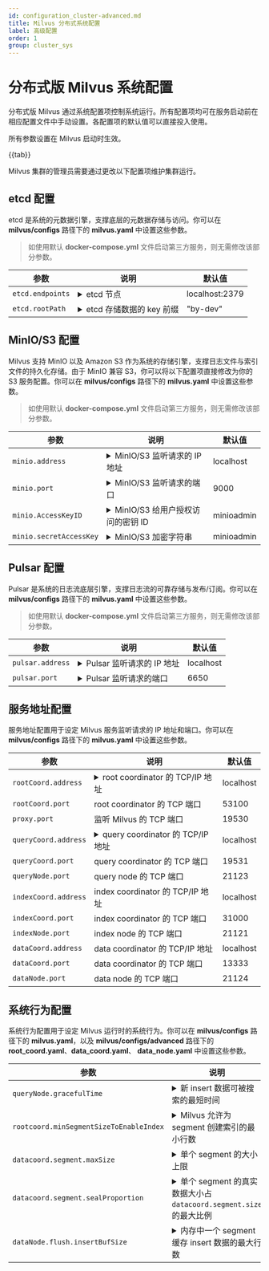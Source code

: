 ```yaml
---
id: configuration_cluster-advanced.md
title: Milvus 分布式系统配置
label: 高级配置
order: 1
group: cluster_sys
---
```


# 分布式版 Milvus 系统配置

分布式版 Milvus 通过系统配置项控制系统运行。所有配置项均可在服务启动前在相应配置文件中手动设置。各配置项的默认值可以直接投入使用。

<div class="alert note">
所有参数设置在 Milvus 启动时生效。
</div>

{{tab}}


Milvus 集群的管理员需要通过更改以下配置项维护集群运行。

## etcd 配置

etcd 是系统的元数据引擎，支撑底层的元数据存储与访问。你可以在 **milvus/configs** 路径下的 **milvus.yaml** 中设置这些参数。

> 如使用默认 **docker-compose.yml** 文件启动第三方服务，则无需修改该部分参数。

<table id="etcd">
<thead>
  <tr>     
    <th class="width20">参数</th>     
    <th class="width70">说明</th>     
    <th class="width10">默认值</th>   
  </tr>
</thead>
<tbody>
	<tr>
		<td><code>etcd.endpoints</code></td>
		<td><details>
       <summary>etcd 节点</summary>
       <li>环境变量：<code>ETCD_ENDPOINTS</code></li>
       <li>etcd 监听请求的有效地址，用于访问 etcd 服务。</li>
       <li>Milvus 启动时，优先从环境变量 <code>ETCD_ENDPOINTS</code> 获得有效地址。</li>
       <li>对于已存在的 etcd 集群，请将该参数改为当前 etcd 节点。</li>
      </details></td>
		<td>localhost:2379</td>
	</tr>
	<tr>
		<td><code>etcd.rootPath</code></td>
		<td><details>
       <summary>etcd 存储数据的 key 前缀</summary>
       <li>Milvus 向 etcd 存储数据使用的 key 前缀</li>
       <li>在使用 Milvus 一段时间后，请不要轻易更改这个参数。更改之后您将无法正确访问之前的数据。</li>
       <li>推荐在初次使用 Milvus 前修改这个参数。</li>
       <li>对于已存在的 etcd 服务，请为 Milvus 设置一个容易辨析的 key 前缀，推荐使用 "<b>milvus-root</b>"。</li>
      </details></td>
		<td>"by-dev"</td>
	</tr>
</tbody>
</table>


## MinIO/S3 配置

Milvus 支持 MinIO 以及 Amazon S3 作为系统的存储引擎，支撑日志文件与索引文件的持久化存储。由于 MinIO 兼容 S3，你可以将以下配置项直接修改为你的 S3 服务配置。你可以在 **milvus/configs** 路径下的 **milvus.yaml** 中设置这些参数。

> 如使用默认 **docker-compose.yml** 文件启动第三方服务，则无需修改该部分参数。

<table id="minio">
<thead>
  <tr>     
    <th class="width20">参数</th>     
    <th class="width70">说明</th>     
    <th class="width10">默认值</th>   
  </tr>
</thead>
<tbody>
  <tr>
		<td><code>minio.address</code></td>
		<td><details>
       <summary>MinIO/S3 监听请求的 IP 地址</summary>
       <li>环境变量：<code>MINIO_ADDRESS</code></li>
       <li>MinIO/S3 监听请求的 IP 地址，用于访问 MinIO/S3 服务。<code>minio.address</code> 和 <code>minio.port</code> 共同组成 MinIO/S3 监听请求的有效地址。</li>
       <li>Milvus 启动时，优先从环境变量 <code>MINIO_ADDRESS</code> 获得有效 IP 地址。</li>
      <li>默认值适用于 MinIO/S3 与 Milvus 运行于相同的网络中。</li>
      <li>Milvus 2.0 使用非安全模式访问 MinIO。后续版本将支持安全模式访问 MinIO。</li>
      </details></td>
		<td>localhost</td>
	</tr>
  <tr>
		<td><code>minio.port</code></td>
		<td><details>
       <summary>MinIO/S3 监听请求的端口</summary>
       <li>环境变量：<code>MINIO_ADDRESS</code></li>
       <li>MinIO/S3 监听请求的端口，用于访问 MinIO 服务。<code>minio.address</code> 和 <code>minio.port</code> 共同组成 MinIO/S3 监听请求的有效地址。</li>
       <li>Milvus 启动时，优先从环境变量 <code>MINIO_ADDRESS</code> 获得有效端口。</li>
      </details></td>
		<td>9000</td>
	</tr>
  <tr>
		<td><code>minio.AccessKeyID</code></td>
		<td><details>
       <summary>MinIO/S3 给用户授权访问的密钥 ID</summary>
       <li>环境变量：<code>MINIO_ACCESS_KEY</code></li>
       <li>MinIO/S3 颁发给用户的访问服务所需要的密钥 ID，用于做身份认证。<code>minio.accessKeyID</code> 与 <code>minio.secretAccessKey</code> 共同用于访问 MinIO/S3 服务。</li>
       <li>此配置项需要与 MinIO/S3 服务启动时所需要的环境变量 <code>MINIO_ACCESS_KEY</code>相同。默认值适用于使用默认 <b>docker-compose.yml</b> 文件启动 Milvus。</li>
      </details></td>
		<td>minioadmin</td>
	</tr>
  <tr>
		<td><code>minio.secretAccessKey</code></td>
		<td><details>
       <summary>MinIO/S3 加密字符串</summary>
       <li>环境变量：<code>MINIO_SECRET_KEY</code></li>
       <li>用于加密签名字符串和服务器端验证签名字符串的密钥，须严格保密，仅用户与 MinIO/S3 服务端可见。</li>
       <li>此配置项需要与 MinIO/S3 服务启动时所需要的环境变量 <code>MINIO_SECRET_KEY</code>相同。默认值适用于使用默认 <b>docker-compose.yml</b> 文件启动 Milvus。</li>
      </details></td>
		<td>minioadmin</td>
	</tr>
</tbody>
</table>


## Pulsar 配置

Pulsar 是系统的日志流底层引擎，支撑日志流的可靠存储与发布/订阅。你可以在 **milvus/configs** 路径下的 **milvus.yaml** 中设置这些参数。

> 如使用默认 **docker-compose.yml** 文件启动第三方服务，则无需修改该部分参数。

<table id="pulsar">
<thead>
  <tr>     
    <th class="width20">参数</th>     
    <th class="width70">说明</th>     
    <th class="width10">默认值</th>   
  </tr>
</thead>
<tbody>
  <tr>
		<td><code>pulsar.address</code></td>
		<td><details>
       <summary>Pulsar 监听请求的 IP 地址</summary>
       <li>环境变量：<code>PULSAR_ADDRESS</code></li>
      <li>Pulsar 监听请求的 IP 地址，用于访问 MinIO 服务。<code>pulsar.address</code> 与 <code>pulsar.port</code> 共同组成 Pulsar 监听请求的有效地址。</li>
      <li>Milvus 启动时，优先从环境变量 <code>PULSAR_ADDRESS</code> 获得有效 IP 地址。</li>
       <li>默认值适用于 Pulsar 与 Milvus 运行于相同的网络中。</li>
      </details></td>
		<td>localhost</td>
	</tr>
  <tr>
		<td><code>pulsar.port</code></td>
		<td><details>
       <summary>Pulsar 监听请求的端口</summary>
       <li>环境变量：<code>PULSAR_ADDRESS</code></li>
      <li>Pulsar 监听请求的端口，用于访问 MinIO 服务。<code>pulsar.address</code> 与 <code>pulsar.port</code> 共同组成 Pulsar 监听请求的有效地址。</li>
      <li>Milvus 启动时，优先从环境变量 <code>PULSAR_ADDRESS</code> 获得有效 IP 地址。</li>
      </details></td>
		<td>6650</td>
	</tr>
</tbody>
</table>


## 服务地址配置

服务地址配置用于设定 Milvus 服务监听请求的 IP 地址和端口。你可以在 **milvus/configs** 路径下的 **milvus.yaml** 中设置这些参数。

<table id="server_address">
<thead>
  <tr>     
    <th class="width20">参数</th>     
    <th class="width70">说明</th>     
    <th class="width10">默认值</th>   
  </tr>
</thead>
<tbody>
  <tr>
		<td><code>rootCoord.address</code></td>
		<td><details>
       <summary>root coordinator 的 TCP/IP 地址</summary>
       如果将该参数设置为 <code>0.0.0.0</code>，root coordinator 将会在所有 IPv4 地址监听。
      </details></td>
		<td>localhost</td>
	</tr>
  <tr>
		<td><code>rootCoord.port</code></td>
		<td>root coordinator 的 TCP 端口</td>
		<td>53100</td>
	</tr>
  <tr>
		<td><code>proxy.port</code></td>
		<td>监听 Milvus 的 TCP 端口</td>
		<td>19530</td>
	</tr>
  <tr>
		<td><code>queryCoord.address</code></td>
		<td><details>
       <summary>query coordinator 的 TCP/IP 地址</summary>
       如果将该参数设置为 <code>0.0.0.0</code>，query coordinator 将会在所有 IPv4 地址监听。
      </details></td>
		<td>localhost</td>
	</tr>
  <tr>
		<td><code>queryCoord.port</code></td>
		<td>query coordinator 的 TCP 端口</td>
		<td>19531</td>
	</tr>
  <tr>
		<td><code>queryNode.port</code></td>
		<td>query node 的 TCP 端口</td>
		<td>21123</td>
	</tr>
  <tr>
		<td><code>indexCoord.address</code></td>
		<td>index coordinator 的 TCP/IP 地址</td>
		<td>localhost</td>
	</tr>
  <tr>
		<td><code>indexCoord.port</code></td>
		<td>index coordinator 的 TCP 端口</td>
		<td>31000</td>
	</tr>
  <tr>
		<td><code>indexNode.port</code></td>
		<td>index node 的 TCP 端口</td>
		<td>21121</td>
	</tr>
  <tr>
		<td><code>dataCoord.address</code></td>
		<td>data coordinator 的 TCP/IP 地址</td>
		<td>localhost</td>
	</tr>
  <tr>
		<td><code>dataCoord.port</code></td>
		<td>data coordinator 的 TCP 端口</td>
		<td>13333</td>
	</tr>
  <tr>
		<td><code>dataNode.port</code></td>
		<td>data node 的 TCP 端口</td>
		<td>21124</td>
	</tr>
</tbody>
</table>


## 系统行为配置

系统行为配置用于设定 Milvus 运行时的系统行为。你可以在 **milvus/configs** 路径下的 **milvus.yaml**，以及 **milvus/configs/advanced** 路径下的 **root_coord.yaml**、**data_coord.yaml**、 **data_node.yaml** 中设置这些参数。

<table id="system_behavior">
<thead>
  <tr>     
    <th class="width20">参数</th>     
    <th class="width70">说明</th>     
    <th class="width10">默认值</th>   
  </tr>
</thead>
<tbody>
  <tr>
		<td><code>queryNode.gracefulTime</code></td>
		<td><details>
       <summary>新 insert 数据可被搜索的最短时间</summary>
       <li>单位：ms</li>
       <li>当 <code>search</code> 消息时间戳早于 query node 系统时间的时候，Milvus 直接执行此查询命令。</li>
       <li>当 <code>search</code> 消息时间戳晚于 query node 系统时间的时候，Milvus 会等待 query node 系统时间推进直至两者时间差小于该参数后执行此查询命令。</li>
      </details></td>
		<td>1000</td>
	</tr>
  <tr>
		<td><code>rootcoord.minSegmentSizeToEnableIndex</code></td>
		<td><details>
       <summary>Milvus 允许为 segment 创建索引的最小行数</summary>
       <li>该参数用于设定 Milvus 允许为 segment 创建索引的日志文件最小行数。</li>
      </details></td>
		<td>1024</td>
	</tr>
  <tr>
		<td><code>datacoord.segment.maxSize</code></td>
		<td><details>
       <summary>单个 segment 的大小上限</summary>
       <li>单位：MB</li>
       <li><code>datacoord.segment.maxSize</code> 和 <code>datacoord.segment.sealProportion</code> 共同决定一个 segment 可以关闭（sealed）的条件。通常情况下，一个已关闭的（sealed）segment 文件大小大约在 384 至 512 MB 之间。</li>
      </details></td>
		<td>512</td>
	</tr>
  <tr>
		<td><code>datacoord.segment.sealProportion</code></td>
		<td><details>
       <summary>单个 segment 的真实数据大小占 <code>datacoord.segment.size</code>的最大比例</summary>
       <li>当单个 segment 的真实数据大小与 <code>datacoord.segment.size</code>的比例超过该参数，此 segment 可以被关闭（sealed）。</li>
      </details></td>
		<td>0.75</td>
	</tr>
  <tr>
		<td><code>dataNode.flush.insertBufSize</code></td>
		<td><details>
       <summary>内存中一个 segment 缓存 insert 数据的最大行数</summary>
       <li>当内存中缓存的数据超过这个值时，data node 会将所有的缓存数据打包为 1 组 binlog 文件存储在 MinIO/S3 上。</li>
       <li>设定该参数与数据量大小相关。如果设定过小，系统会频繁将少量数据存盘，如果设定过大，系统的内存需求会增高。</li>
       <li>默认值适用于大多数场景。对于 128 维浮点型向量，32000 行数据会生成约 16 MB 的 binlog 文件。</li>
      </details></td>
		<td>32000</td>
	</tr>
</tbody>
</table>
